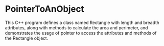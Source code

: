 # PointerToAnObject

This C++ program defines a class named Rectangle with length and breadth attributes, along with methods to calculate the area and perimeter, and demonstrates the usage of pointer to access the attributes and methods of the Rectangle object.
